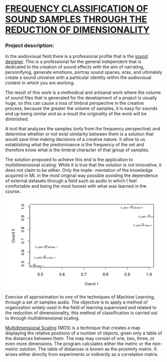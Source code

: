 
# [FREQUENCY CLASSIFICATION OF SOUND SAMPLES THROUGH THE REDUCTION OF DIMENSIONALITY](https://github.com/albertjimrod/personal_projects/tree/main/Master_thesis)

### Project description:

In the audiovisual field there is a professional profile that is the [sound designer](https://www.studiobinder.com/blog/what-does-a-sound-designer-do/). This is a professional for the general independent that is dedicated to the creation of sound effects with the aim of narrating, personifying, generate emotions, portray sound spaces, eras, and ultimately create a sound universe with a particular identity within the audiovisual context in which you are working.



The result of this work is a methodical and artisanal work where the volume of sound files that is generated for the development of a project is usually huge, so this can cause a loss of timbral perspective in the creative process, because the greater the volume of samples, it is easy for sounds end up being similar and as a result the originality of the work will be diminished.

A tool that analyzes the samples (only from the frequency perspective) and determine whether or not exist similarity between them is a solution that would save time making decisions of a creative nature. It allow to us establishing what the predominance is the frequency of the set and therefore know what is the timbral character of that group of samples.

The solution proposed to achieve this end is the application to multidimensional scaling. While it is true that the solution is not innovative, it does not claim to be either. Only the imple- mentation of the knowledge acquired in ML in the most original way possible avoiding the dependence of external datasets through a field such as audio in which I feel comfortable and being the most honest with what was learned in the course.

![freq_clas.png](../Master_thesis/_resources/23821a484c2843a78a8da19aa5ed6be8.png)

Exercise of approximation to one of the techniques of Machine Learning, through a set of samples audio. The objective is to apply a method of organization widely used in the field of learning supervised and related to the reduction of dimensionality, this method of classification is carried out to through multidimensional scaling.


[Multidimensional Scaling](https://ncss-wpengine.netdna-ssl.com/wp-content/themes/ncss/pdf/Procedures/NCSS/Multidimensional_Scaling.pdf) (MDS) is a technique that creates a map displaying the relative positions of a number of
objects, given only a table of the distances between them. The map may consist of one, two, three, or even more
dimensions. The program calculates either the metric or the non-metric solution. The table of distances is known as
the proximity matrix. It arises either directly from experiments or indirectly as a correlation matrix.






